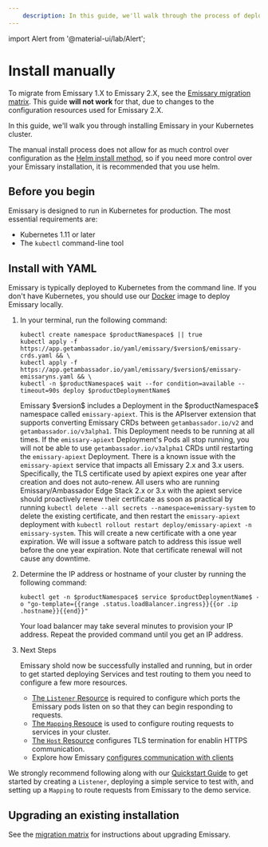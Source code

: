 ```yaml
---
    description: In this guide, we'll walk through the process of deploying Emissary in Kubernetes for ingress routing.
---
```


import Alert from '@material-ui/lab/Alert';

# Install manually

<Alert severity="warning">

  To migrate from Emissary 1.X to Emissary 2.X, see the
  [Emissary migration matrix](../migration-matrix/).  This guide
  **will not work** for that, due to changes to the configuration
  resources used for Emissary 2.X.

</Alert>

In this guide, we'll walk you through installing Emissary in your Kubernetes cluster.

The manual install process does not allow for as much control over configuration
as the [Helm install method](../helm), so if you need more control over your Emissary
installation, it is recommended that you use helm.

## Before you begin

Emissary is designed to run in Kubernetes for production. The most essential requirements are:

* Kubernetes 1.11 or later
* The `kubectl` command-line tool

## Install with YAML

Emissary is typically deployed to Kubernetes from the command line. If you don't have Kubernetes, you should use our [Docker](../docker) image to deploy Emissary locally.

1. In your terminal, run the following command:

    ```
    kubectl create namespace $productNamespace$ || true
    kubectl apply -f https://app.getambassador.io/yaml/emissary/$version$/emissary-crds.yaml && \
    kubectl apply -f https://app.getambassador.io/yaml/emissary/$version$/emissary-emissaryns.yaml && \
    kubectl -n $productNamespace$ wait --for condition=available --timeout=90s deploy $productDeploymentName$
    ```

   <Alert severity="info">
     Emissary $version$ includes a Deployment in the $productNamespace$ namespace
     called <code>emissary-apiext</code>. This is the APIserver extension
     that supports converting Emissary CRDs between <code>getambassador.io/v2</code>
     and <code>getambassador.io/v3alpha1</code>. This Deployment needs to be running at
     all times.
   </Alert>

   <Alert severity="warning">
     If the <code>emissary-apiext</code> Deployment's Pods all stop running,
     you will not be able to use <code>getambassador.io/v3alpha1</code> CRDs until restarting
     the <code>emissary-apiext</code> Deployment.
   </Alert>

   <Alert severity="warning">
    There is a known issue with the <code>emissary-apiext</code> service that impacts all Emissary 2.x and 3.x users. Specifically, the TLS certificate used by apiext expires one year after creation and does not auto-renew. All users who are running Emissary/Ambassador Edge Stack 2.x or 3.x with the apiext service should proactively renew their certificate as soon as practical by running <code>kubectl delete --all secrets --namespace=emissary-system</code> to delete the existing certificate, and then restart the <code>emissary-apiext</code> deployment with <code>kubectl rollout restart deploy/emissary-apiext -n emissary-system</code>.
    This will create a new certificate with a one year expiration. We will issue a software patch to address this issue well before the one year expiration. Note that certificate renewal will not cause any downtime.
   </Alert>

2. Determine the IP address or hostname of your cluster by running the following command:

    ```
    kubectl get -n $productNamespace$ service $productDeploymentName$ -o "go-template={{range .status.loadBalancer.ingress}}{{or .ip .hostname}}{{end}}"
    ```

    Your load balancer may take several minutes to provision your IP address. Repeat the provided command until you get an IP address.

3. Next Steps

   Emissary shold now be successfully installed and running, but in order to get started deploying Services and test routing to them you need to configure a few more resources.

   - [The `Listener` Resource](../../running/listener/) is required to configure which ports the Emissary pods listen on so that they can begin responding to requests.
   - [The `Mapping` Resouce](../../using/intro-mappings/) is used to configure routing requests to services in your cluster.
   - [The `Host` Resource](../../running/host-crd/) configures TLS termination for enablin HTTPS communication.
   - Explore how Emissary [configures communication with clients](../../../howtos/configure-communications)

  <Alert severity="info">
     We strongly recommend following along with our <a href="../../../tutorials/getting-started">Quickstart Guide</a> to get started by creating a <code>Listener</code>, deploying a simple service to test with, and setting up a <code>Mapping</code> to route requests from Emissary to the demo service.
  </Alert>

## Upgrading an existing installation

See the [migration matrix](../migration-matrix) for instructions about upgrading
Emissary.
